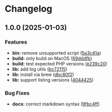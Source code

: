 # Changelog

## 1.0.0 (2025-01-03)


### Features

* **bin:** remove unsupported script ([5a3c41a](https://github.com/Skillshare/asdf-brew-php/commit/5a3c41a3a5f92bc7b8de45879d767e7ec2710478))
* **build:** only build on MacOS ([69dddfb](https://github.com/Skillshare/asdf-brew-php/commit/69dddfbac883382502d2ef30d1b78e911e5ae077))
* **build:** test expected PHP versions ([e239c20](https://github.com/Skillshare/asdf-brew-php/commit/e239c204876171ae09d6c202ff88b5c1f8c33f3a))
* **lib:** add log utils ([bc72115](https://github.com/Skillshare/asdf-brew-php/commit/bc721158dbe5569e68e23222b03d0e729d855e77))
* **lib:** install via brew ([dbc80f2](https://github.com/Skillshare/asdf-brew-php/commit/dbc80f2e56fef041d7d92db80e4fea4c237811da))
* **lib:** support listing versions ([4044425](https://github.com/Skillshare/asdf-brew-php/commit/40444256ada5b39c6a1ebfe8fac6086a202357fa))


### Bug Fixes

* **docs:** correct markdown syntax ([9fbc4ff](https://github.com/Skillshare/asdf-brew-php/commit/9fbc4ff7dae63e620d041f0b5921636dcb1dfb4c))
